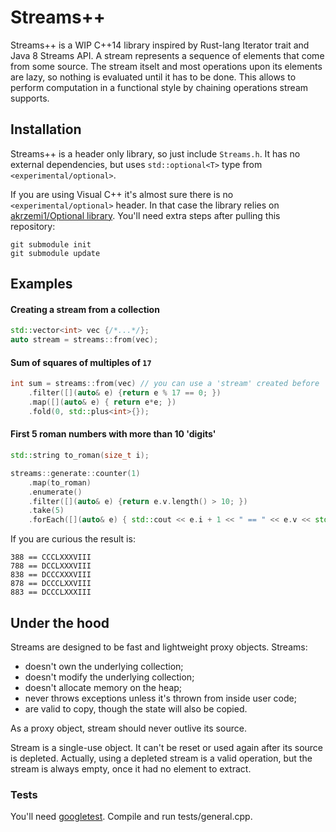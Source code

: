 # Streams++ #

Streams++ is a WIP C++14 library inspired by Rust-lang Iterator trait and Java 8 Streams API.
A stream represents a sequence of elements that come from some source. The stream itselt 
and most operations upon its elements are lazy, so nothing is evaluated until it has to be done. 
This allows to perform computation in a functional style by chaining operations stream supports.

## Installation ##
Streams++ is a header only library, so just include `Streams.h`. It has no external dependencies, but 
uses `std::optional<T>` type from  `<experimental/optional>`.

If you are using Visual C++ it's almost sure there is no `<experimental/optional>` header. In that 
case the library relies on [akrzemi1/Optional library](https://github.com/akrzemi1/Optional). You'll
need extra steps after pulling this repository:
```
git submodule init
git submodule update
```

## Examples ##
#### Creating a stream from a collection ####
```c++
std::vector<int> vec {/*...*/};
auto stream = streams::from(vec);
```
#### Sum of squares of multiples of `17` ####
```c++
int sum = streams::from(vec) // you can use a 'stream' created before
    .filter([](auto& e) {return e % 17 == 0; })
    .map([](auto& e) { return e*e; })
    .fold(0, std::plus<int>{});
```
#### First 5 roman numbers with more than 10 'digits' ####
```c++
std::string to_roman(size_t i);

streams::generate::counter(1)
    .map(to_roman)
    .enumerate()
    .filter([](auto& e) {return e.v.length() > 10; })
    .take(5)
    .forEach([](auto& e) { std::cout << e.i + 1 << " == " << e.v << std::endl; });
```
If you are curious the result is:
```
388 == CCCLXXXVIII
788 == DCCLXXXVIII
838 == DCCCXXXVIII
878 == DCCCLXXVIII
883 == DCCCLXXXIII
```

## Under the hood ##
Streams are designed to be fast and lightweight proxy objects. Streams:
- doesn't own the underlying collection; 
- doesn't modify the underlying collection; 
- doesn't allocate memory on the heap;
- never throws exceptions unless it's thrown from inside user code;
- are valid to copy, though the state will also be copied.

As a proxy object, stream should never outlive its source. 

Stream is a single-use object. It can't be reset or used again after its source is depleted.
Actually, using a depleted stream is a valid operation, but the stream is always empty, once it had
no element to extract.

### Tests ###
You'll need [googletest](https://github.com/google/googletest/blob/master/googletest/).
Compile and run tests/general.cpp.

